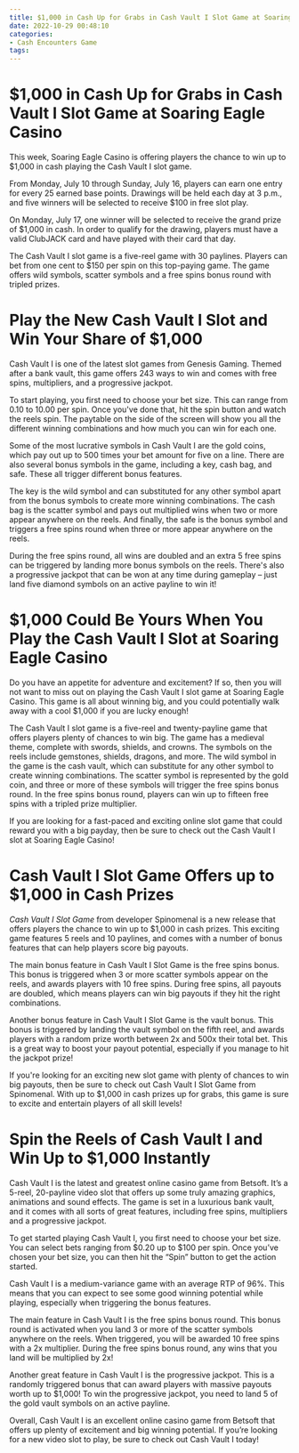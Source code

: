 ```yaml
---
title: $1,000 in Cash Up for Grabs in Cash Vault I Slot Game at Soaring Eagle Casino
date: 2022-10-29 00:48:10
categories:
- Cash Encounters Game
tags:
---
```



#  $1,000 in Cash Up for Grabs in Cash Vault I Slot Game at Soaring Eagle Casino

This week, Soaring Eagle Casino is offering players the chance to win up to $1,000 in cash playing the Cash Vault I slot game.

From Monday, July 10 through Sunday, July 16, players can earn one entry for every 25 earned base points. Drawings will be held each day at 3 p.m., and five winners will be selected to receive $100 in free slot play.

On Monday, July 17, one winner will be selected to receive the grand prize of $1,000 in cash. In order to qualify for the drawing, players must have a valid ClubJACK card and have played with their card that day.

The Cash Vault I slot game is a five-reel game with 30 paylines. Players can bet from one cent to $150 per spin on this top-paying game. The game offers wild symbols, scatter symbols and a free spins bonus round with tripled prizes.

#  Play the New Cash Vault I Slot and Win Your Share of $1,000

Cash Vault I is one of the latest slot games from Genesis Gaming. Themed after a bank vault, this game offers 243 ways to win and comes with free spins, multipliers, and a progressive jackpot.

To start playing, you first need to choose your bet size. This can range from 0.10 to 10.00 per spin. Once you've done that, hit the spin button and watch the reels spin. The paytable on the side of the screen will show you all the different winning combinations and how much you can win for each one.

Some of the most lucrative symbols in Cash Vault I are the gold coins, which pay out up to 500 times your bet amount for five on a line. There are also several bonus symbols in the game, including a key, cash bag, and safe. These all trigger different bonus features.

The key is the wild symbol and can substituted for any other symbol apart from the bonus symbols to create more winning combinations. The cash bag is the scatter symbol and pays out multiplied wins when two or more appear anywhere on the reels. And finally, the safe is the bonus symbol and triggers a free spins round when three or more appear anywhere on the reels.

During the free spins round, all wins are doubled and an extra 5 free spins can be triggered by landing more bonus symbols on the reels. There's also a progressive jackpot that can be won at any time during gameplay – just land five diamond symbols on an active payline to win it!

#  $1,000 Could Be Yours When You Play the Cash Vault I Slot at Soaring Eagle Casino

Do you have an appetite for adventure and excitement? If so, then you will not want to miss out on playing the Cash Vault I slot game at Soaring Eagle Casino. This game is all about winning big, and you could potentially walk away with a cool $1,000 if you are lucky enough!

The Cash Vault I slot game is a five-reel and twenty-payline game that offers players plenty of chances to win big. The game has a medieval theme, complete with swords, shields, and crowns. The symbols on the reels include gemstones, shields, dragons, and more. The wild symbol in the game is the cash vault, which can substitute for any other symbol to create winning combinations. The scatter symbol is represented by the gold coin, and three or more of these symbols will trigger the free spins bonus round. In the free spins bonus round, players can win up to fifteen free spins with a tripled prize multiplier.

If you are looking for a fast-paced and exciting online slot game that could reward you with a big payday, then be sure to check out the Cash Vault I slot at Soaring Eagle Casino!

#  Cash Vault I Slot Game Offers up to $1,000 in Cash Prizes

_Cash Vault I Slot Game_ from developer Spinomenal is a new release that offers players the chance to win up to $1,000 in cash prizes. This exciting game features 5 reels and 10 paylines, and comes with a number of bonus features that can help players score big payouts.

The main bonus feature in Cash Vault I Slot Game is the free spins bonus. This bonus is triggered when 3 or more scatter symbols appear on the reels, and awards players with 10 free spins. During free spins, all payouts are doubled, which means players can win big payouts if they hit the right combinations.

Another bonus feature in Cash Vault I Slot Game is the vault bonus. This bonus is triggered by landing the vault symbol on the fifth reel, and awards players with a random prize worth between 2x and 500x their total bet. This is a great way to boost your payout potential, especially if you manage to hit the jackpot prize!

If you're looking for an exciting new slot game with plenty of chances to win big payouts, then be sure to check out Cash Vault I Slot Game from Spinomenal. With up to $1,000 in cash prizes up for grabs, this game is sure to excite and entertain players of all skill levels!

#  Spin the Reels of Cash Vault I and Win Up to $1,000 Instantly

Cash Vault I is the latest and greatest online casino game from Betsoft. It’s a 5-reel, 20-payline video slot that offers up some truly amazing graphics, animations and sound effects. The game is set in a luxurious bank vault, and it comes with all sorts of great features, including free spins, multipliers and a progressive jackpot.

To get started playing Cash Vault I, you first need to choose your bet size. You can select bets ranging from $0.20 up to $100 per spin. Once you’ve chosen your bet size, you can then hit the “Spin” button to get the action started.

Cash Vault I is a medium-variance game with an average RTP of 96%. This means that you can expect to see some good winning potential while playing, especially when triggering the bonus features.

The main feature in Cash Vault I is the free spins bonus round. This bonus round is activated when you land 3 or more of the scatter symbols anywhere on the reels. When triggered, you will be awarded 10 free spins with a 2x multiplier. During the free spins bonus round, any wins that you land will be multiplied by 2x!

Another great feature in Cash Vault I is the progressive jackpot. This is a randomly triggered bonus that can award players with massive payouts worth up to $1,000! To win the progressive jackpot, you need to land 5 of the gold vault symbols on an active payline.

Overall, Cash Vault I is an excellent online casino game from Betsoft that offers up plenty of excitement and big winning potential. If you’re looking for a new video slot to play, be sure to check out Cash Vault I today!